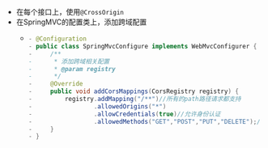 - 在每个接口上，使用`@CrossOrigin`
- 在SpringMVC的配置类上，添加跨域配置
	- ```java
	  - @Configuration
	  - public class SpringMvcConfigure implements WebMvcConfigurer {
	  -     /**
	  -      * 添加跨域相关配置
	  -      * @param registry
	  -      */
	  -     @Override
	  -     public void addCorsMappings(CorsRegistry registry) {
	  -         registry.addMapping("/**")//所有的path路径请求都支持
	  -                 .allowedOrigins("*")
	  -                 .allowCredentials(true)//允许身份认证
	  -                 .allowedMethods("GET","POST","PUT","DELETE");//让所有的Rest架构风格的方法，都支持跨域
	  -     }
	  - }
	  ```